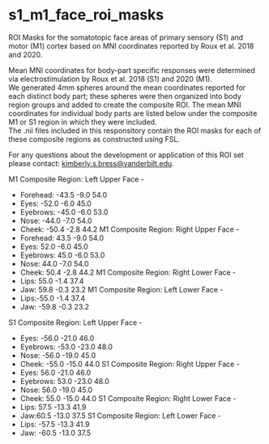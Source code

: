# s1_m1_face_roi_masks
ROI Masks for the somatotopic face areas of primary sensory (S1) and motor (M1) cortex based on MNI coordinates reported by Roux et al. 2018 and 2020. 

Mean MNI coordinates for body-part specific responses were determined via electrostimulation by Roux et al. 2018 (S1) and 2020 (M1).  
We generated 4mm spheres around the mean coordinates reported for each distinct body part; these spheres were then organized into body region groups and added to create the composite ROI. 
The mean MNI coordinates for individual body parts are listed below under the composite M1 or S1 region in which they were included.  
The .nii files included in this responsitory contain the ROI masks for each of these composite regions as constructed using FSL. 

For any questions about the development or application of this ROI set please contact: kimberly.s.bress@vanderbilt.edu. 

M1 Composite Region: Left Upper Face - 
- Forehead: -43.5 -9.0 54.0
- Eyes: -52.0 -6.0 45.0
- Eyebrows: -45.0 -6.0 53.0 
- Nose: -44.0 -7.0 54.0 
- Cheek: -50.4 -2.8 44.2
M1 Composite Region: Right Upper Face -
- Forehead: 43.5 -9.0 54.0 
- Eyes:  52.0 -6.0 45.0
- Eyebrows:  45.0 -6.0 53.0 
- Nose:  44.0 -7.0 54.0 
- Cheek:  50.4 -2.8 44.2
M1 Composite Region: Right Lower Face -
- Lips:  55.0 -1.4 37.4 
- Jaw: 59.8 -0.3 23.2
M1 Composite Region: Left Lower Face -
- Lips:-55.0 -1.4 37.4 
- Jaw: -59.8 -0.3 23.2

S1 Composite Region: Left Upper Face - 
- Eyes: -56.0 -21.0 46.0
- Eyebrows: -53.0 -23.0 48.0
- Nose: -56.0 -19.0 45.0
- Cheek: -55.0 -15.0 44.0
S1 Composite Region: Right Upper Face -
- Eyes:  56.0 -21.0 46.0
- Eyebrows:  53.0 -23.0 48.0
- Nose:  56.0 -19.0 45.0
- Cheek:  55.0 -15.0 44.0
S1 Composite Region: Right Lower Face -
- Lips:  57.5 -13.3 41.9
- Jaw:60.5 -13.0 37.5
S1 Composite Region: Left Lower Face -
- Lips: -57.5 -13.3 41.9
- Jaw: -60.5 -13.0 37.5

